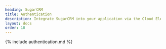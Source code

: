 ```yaml
---
heading: SugarCRM
title: Authentication
description: Integrate SugarCRM into your application via the Cloud Elements APIs.
layout: docs
order: 10
---
```


{% include authentication.md %}
